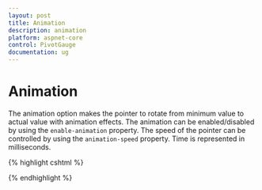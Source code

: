 ```yaml
---
layout: post
title: Animation
description: animation
platform: aspnet-core
control: PivotGauge
documentation: ug
---
```


# Animation

The animation option makes the pointer to rotate from minimum value to actual value with animation effects. The animation can be enabled/disabled by using the `enable-animation` property. The speed of the pointer can be controlled by using the `animation-speed` property. Time is represented in milliseconds.

{% highlight cshtml %}

<ej-pivot-gauge id="PivotGauge1" enable-animation="true" animation-speed="1000"></ej-pivot-gauge>

{% endhighlight %}

